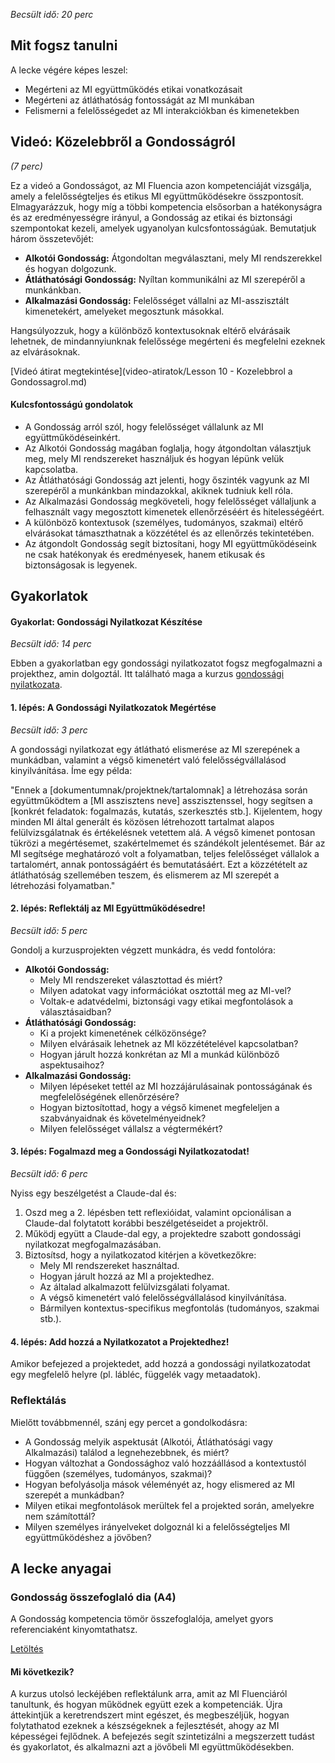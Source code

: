 *Becsült idő: 20 perc*

## Mit fogsz tanulni

A lecke végére képes leszel:

*   Megérteni az MI együttműködés etikai vonatkozásait
*   Megérteni az átláthatóság fontosságát az MI munkában
*   Felismerni a felelősségedet az MI interakciókban és kimenetekben

## Videó: Közelebbről a Gondosságról

*(7 perc)*

Ez a videó a Gondosságot, az MI Fluencia azon kompetenciáját vizsgálja, amely a felelősségteljes és etikus MI együttműködésekre összpontosít. Elmagyarázzuk, hogy míg a többi kompetencia elsősorban a hatékonyságra és az eredményességre irányul, a Gondosság az etikai és biztonsági szempontokat kezeli, amelyek ugyanolyan kulcsfontosságúak. Bemutatjuk három összetevőjét:

*   **Alkotói Gondosság:** Átgondoltan megválasztani, mely MI rendszerekkel és hogyan dolgozunk.
*   **Átláthatósági Gondosság:** Nyíltan kommunikálni az MI szerepéről a munkánkban.
*   **Alkalmazási Gondosság:** Felelősséget vállalni az MI-asszisztált kimenetekért, amelyeket megosztunk másokkal.

Hangsúlyozzuk, hogy a különböző kontextusoknak eltérő elvárásaik lehetnek, de mindannyiunknak felelőssége megérteni és megfelelni ezeknek az elvárásoknak.

[Videó átirat megtekintése](video-atiratok/Lesson 10 - Kozelebbrol a Gondossagrol.md)

#### Kulcsfontosságú gondolatok

*   A Gondosság arról szól, hogy felelősséget vállalunk az MI együttműködéseinkért.
*   Az Alkotói Gondosság magában foglalja, hogy átgondoltan választjuk meg, mely MI rendszereket használjuk és hogyan lépünk velük kapcsolatba.
*   Az Átláthatósági Gondosság azt jelenti, hogy őszinték vagyunk az MI szerepéről a munkánkban mindazokkal, akiknek tudniuk kell róla.
*   Az Alkalmazási Gondosság megköveteli, hogy felelősséget vállaljunk a felhasznált vagy megosztott kimenetek ellenőrzéséért és hitelességéért.
*   A különböző kontextusok (személyes, tudományos, szakmai) eltérő elvárásokat támaszthatnak a közzététel és az ellenőrzés tekintetében.
*   Az átgondolt Gondosság segít biztosítani, hogy MI együttműködéseink ne csak hatékonyak és eredményesek, hanem etikusak és biztonságosak is legyenek.

## Gyakorlatok

#### Gyakorlat: Gondossági Nyilatkozat Készítése

*Becsült idő: 14 perc*

Ebben a gyakorlatban egy gondossági nyilatkozatot fogsz megfogalmazni a projekthez, amin dolgoztál. Itt található maga a kurzus [gondossági nyilatkozata](pamphlets/mi-gondossag.pdf).

#### **1. lépés: A Gondossági Nyilatkozatok Megértése**

*Becsült idő: 3 perc*

A gondossági nyilatkozat egy átlátható elismerése az MI szerepének a munkádban, valamint a végső kimenetért való felelősségvállalásod kinyilvánítása. Íme egy példa:

"Ennek a [dokumentumnak/projektnek/tartalomnak] a létrehozása során együttműködtem a [MI asszisztens neve] asszisztenssel, hogy segítsen a [konkrét feladatok: fogalmazás, kutatás, szerkesztés stb.]. Kijelentem, hogy minden MI által generált és közösen létrehozott tartalmat alapos felülvizsgálatnak és értékelésnek vetettem alá. A végső kimenet pontosan tükrözi a megértésemet, szakértelmemet és szándékolt jelentésemet. Bár az MI segítsége meghatározó volt a folyamatban, teljes felelősséget vállalok a tartalomért, annak pontosságáért és bemutatásáért. Ezt a közzétételt az átláthatóság szellemében teszem, és elismerem az MI szerepét a létrehozási folyamatban."

#### 2. lépés: Reflektálj az MI Együttműködésedre!

*Becsült idő: 5 perc*

Gondolj a kurzusprojekten végzett munkádra, és vedd fontolóra:

*   **Alkotói Gondosság:**
    *   Mely MI rendszereket választottad és miért?
    *   Milyen adatokat vagy információkat osztottál meg az MI-vel?
    *   Voltak-e adatvédelmi, biztonsági vagy etikai megfontolások a választásaidban?
*   **Átláthatósági Gondosság:**
    *   Ki a projekt kimenetének célközönsége?
    *   Milyen elvárásaik lehetnek az MI közzétételével kapcsolatban?
    *   Hogyan járult hozzá konkrétan az MI a munkád különböző aspektusaihoz?
*   **Alkalmazási Gondosság:**
    *   Milyen lépéseket tettél az MI hozzájárulásainak pontosságának és megfelelőségének ellenőrzésére?
    *   Hogyan biztosítottad, hogy a végső kimenet megfeleljen a szabványaidnak és követelményeidnek?
    *   Milyen felelősséget vállalsz a végtermékért?

#### 3. lépés: Fogalmazd meg a Gondossági Nyilatkozatodat!

*Becsült idő: 6 perc*

Nyiss egy beszélgetést a Claude-dal és:

1.  Oszd meg a 2. lépésben tett reflexióidat, valamint opcionálisan a Claude-dal folytatott korábbi beszélgetéseidet a projektről.
2.  Működj együtt a Claude-dal egy, a projektedre szabott gondossági nyilatkozat megfogalmazásában.
3.  Biztosítsd, hogy a nyilatkozatod kitérjen a következőkre:
    *   Mely MI rendszereket használtad.
    *   Hogyan járult hozzá az MI a projektedhez.
    *   Az általad alkalmazott felülvizsgálati folyamat.
    *   A végső kimenetért való felelősségvállalásod kinyilvánítása.
    *   Bármilyen kontextus-specifikus megfontolás (tudományos, szakmai stb.).

#### 4. lépés: Add hozzá a Nyilatkozatot a Projektedhez!

Amikor befejezed a projektedet, add hozzá a gondossági nyilatkozatodat egy megfelelő helyre (pl. lábléc, függelék vagy metaadatok).

### Reflektálás

Mielőtt továbbmennél, szánj egy percet a gondolkodásra:

*   A Gondosság melyik aspektusát (Alkotói, Átláthatósági vagy Alkalmazási) találod a legnehezebbnek, és miért?
*   Hogyan változhat a Gondossághoz való hozzáállásod a kontextustól függően (személyes, tudományos, szakmai)?
*   Hogyan befolyásolja mások véleményét az, hogy elismered az MI szerepét a munkádban?
*   Milyen etikai megfontolások merültek fel a projekted során, amelyekre nem számítottál?
*   Milyen személyes irányelveket dolgoznál ki a felelősségteljes MI együttműködéshez a jövőben?

## A lecke anyagai

### Gondosság összefoglaló dia (A4)

A Gondosság kompetencia tömör összefoglalója, amelyet gyors referenciaként kinyomtathatsz.

[Letöltés](pamphlets/4d-gondossag.pdf)

#### Mi következik?

A kurzus utolsó leckéjében reflektálunk arra, amit az MI Fluenciáról tanultunk, és hogyan működnek együtt ezek a kompetenciák. Újra áttekintjük a keretrendszert mint egészet, és megbeszéljük, hogyan folytathatod ezeknek a készségeknek a fejlesztését, ahogy az MI képességei fejlődnek. A befejezés segít szintetizálni a megszerzett tudást és gyakorlatot, és alkalmazni azt a jövőbeli MI együttműködésekben.



